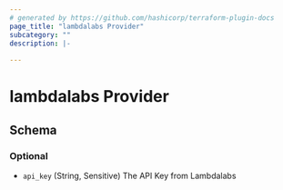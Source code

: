 ```yaml
---
# generated by https://github.com/hashicorp/terraform-plugin-docs
page_title: "lambdalabs Provider"
subcategory: ""
description: |-
  
---
```


# lambdalabs Provider





<!-- schema generated by tfplugindocs -->
## Schema

### Optional

- `api_key` (String, Sensitive) The API Key from Lambdalabs
